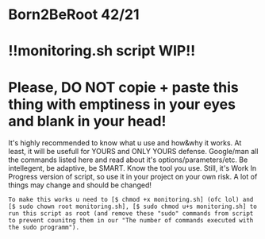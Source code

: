 
# Born2BeRoot 42/21

# !!monitoring.sh script WIP!!

# Please, DO NOT copie + paste this thing with emptiness in your eyes and blank in your head!
It's highly recommended to know what u use and how&why it works. At least, it will be usefull for YOURS and ONLY YOURS defense.
Google/man all the commands listed here and read about it's options/parameters/etc. Be intellegent, be adaptive, be SMART. Know the tool you use.
Still, it's Work In Progress version of script, so use it in your project on your own risk. A lot of things may change and should be changed!
~~~~~~~~~~~~~~~~~~~~~~~~~~~~~~~~~~~~~~~~~~~~~~~~~~~~~~~~~~~~~~~~~~~~~~~~~~~~~~~~~~~~~~~~~~~~~~~~~~~~~~~~~~~~~~~~~~~~~~~~~~~~~~~~~~~~~~~~~~~~~~~~~
To make this works u need to [$ chmod +x monitoring.sh] (ofc lol) and [$ sudo chown root monitoring.sh], [$ sudo chmod u+s monitoring.sh] to run this script as root (and remove these "sudo" commands from script to prevent counitng them in our "The number of commands executed with the sudo programm").

